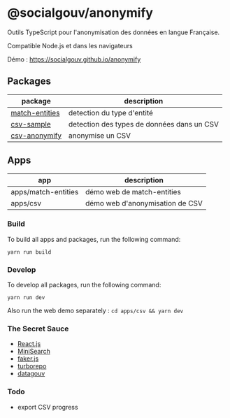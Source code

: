 # @socialgouv/anonymify

Outils TypeScript pour l'anonymisation des données en langue Française.

Compatible Node.js et dans les navigateurs

Démo : https://socialgouv.github.io/anonymify

## Packages

| package                                     | description                                |
| ------------------------------------------- | ------------------------------------------ |
| [match-entities](./packages/match-entities) | detection du type d'entité                 |
| [csv-sample](./packages/csv-sample)         | detection des types de données dans un CSV |
| [csv-anonymify](./packages/csv-anonymify)   | anonymise un CSV                           |

## Apps

| app                 | description                     |
| ------------------- | ------------------------------- |
| apps/match-entities | démo web de match-entities      |
| apps/csv            | démo web d'anonymisation de CSV |

### Build

To build all apps and packages, run the following command:

```
yarn run build
```

### Develop

To develop all packages, run the following command:

```
yarn run dev
```

Also run the web demo separately : `cd apps/csv && yarn dev`

### The Secret Sauce

- [React.js](https://reactjs.org/)
- [MiniSearch](https://lucaong.github.io/minisearch/)
- [faker.js](https://github.com/marak/Faker.js/)
- [turborepo](https://turborepo.org/)
- [datagouv](https://data.gouv.fr)

### Todo

- export CSV progress

